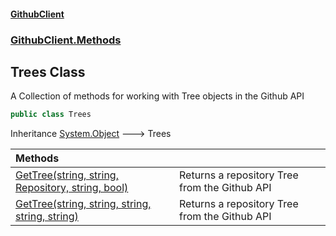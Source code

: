 #### [GithubClient](index 'index')
### [GithubClient.Methods](GithubClient.Methods 'GithubClient.Methods')

## Trees Class

A Collection of methods for working with Tree objects in the Github API

```csharp
public class Trees
```

Inheritance [System.Object](https://docs.microsoft.com/en-us/dotnet/api/System.Object 'System.Object') &#129106; Trees

| Methods | |
| :--- | :--- |
| [GetTree(string, string, Repository, string, bool)](GithubClient.Methods.Trees.GetTree(string,string,GithubClient.Models.Repository,string,bool) 'GithubClient.Methods.Trees.GetTree(string, string, GithubClient.Models.Repository, string, bool)') | Returns a repository Tree from the Github API |
| [GetTree(string, string, string, string, string)](GithubClient.Methods.Trees.GetTree(string,string,string,string,string) 'GithubClient.Methods.Trees.GetTree(string, string, string, string, string)') | Returns a repository Tree from the Github API |
